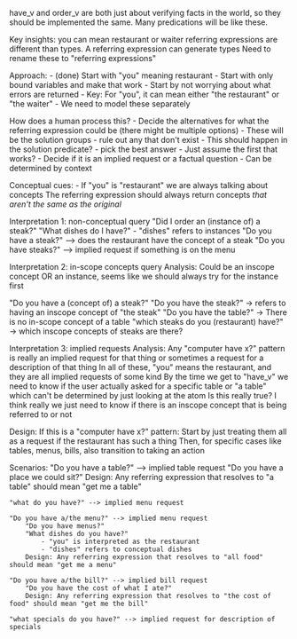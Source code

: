 have_v and order_v are both just about verifying facts in the world, so they should be implemented the same. Many predications will be like these.

Key insights:
    you can mean restaurant or waiter
    referring expressions are different than types. A referring expression can generate types
        Need to rename these to "referring expressions"

Approach:
    - (done) Start with "you" meaning restaurant
    - Start with only bound variables and make that work
    - Start by not worrying about what errors are returned
    - Key: For "you", it can mean either "the restaurant" or "the waiter"
        - We need to model these separately

How does a human process this?
    - Decide the alternatives for what the referring expression could be (there might be multiple options)
        - These will be the solution groups
    - rule out any that don't exist
        - This should happen in the solution predicate?
    - pick the best answer
        - Just assume the first that works?
    - Decide if it is an implied request or a factual question
        - Can be determined by context

Conceptual cues:
    - If "you" is "restaurant" we are always talking about concepts
        The referring expression should always return concepts *that aren't the same as the original*

Interpretation 1: non-conceptual query
"Did I order an (instance of) a steak?"
"What dishes do I have?"
    - "dishes" refers to instances
"Do you have a steak?" --> does the restaurant have the concept of a steak
"Do you have steaks?" --> implied request if something is on the menu

Interpretation 2: in-scope concepts query
Analysis:
    Could be an inscope concept OR an instance, seems like we should always try for the instance first

"Do you have a (concept of) a steak?"
"Do you have the steak?" -> refers to having an inscope concept of "the steak"
"Do you have the table?" -> There is no in-scope concept of a table
"which steaks do you (restaurant) have?" -> which inscope concepts of steaks are there?

Interpretation 3: implied requests
Analysis:
    Any "computer have x?" pattern is really an implied request for that thing or sometimes a request for a description of that thing 
    In all of these, "you" means the restaurant, and they are all implied requests of some kind
    By the time we get to "have_v" we need to know if the user actually asked for a specific table or "a table" which can't be determined by just looking at the atom
        Is this really true?
        I think really we just need to know if there is an inscope concept that is being referred to or not

Design:
    If this is a "computer have x?" pattern:
    Start by just treating them all as a request if the restaurant has such a thing
    Then, for specific cases like tables, menus, bills, also transition to taking an action

Scenarios:
    "Do you have a table?" --> implied table request
        "Do you have a place we could sit?"
        Design: Any referring expression that resolves to "a table" should mean "get me a table"
    
    "what do you have?" --> implied menu request
    
    "Do you have a/the menu?" --> implied menu request
        "Do you have menus?"
        "What dishes do you have?"
            - "you" is interpreted as the restaurant
            - "dishes" refers to conceptual dishes
        Design: Any referring expression that resolves to "all food" should mean "get me a menu"
        
    "Do you have a/the bill?" --> implied bill request
        "Do you have the cost of what I ate?"
        Design: Any referring expression that resolves to "the cost of food" should mean "get me the bill"
    
    "what specials do you have?" --> implied request for description of specials
    
